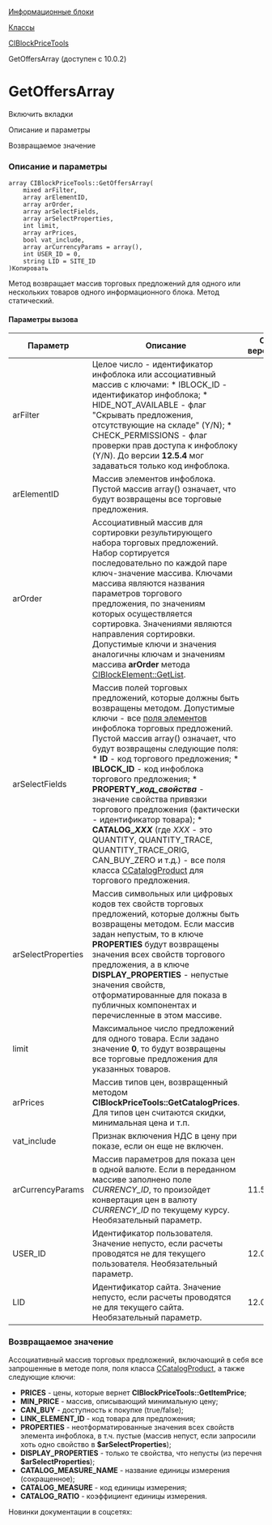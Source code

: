 [Информационные блоки](/api_help/iblock/index.php)

[Классы](/api_help/iblock/classes/index.php)

[CIBlockPriceTools](/api_help/iblock/classes/ciblockpricetools/index.php)

GetOffersArray (доступен с 10.0.2)

GetOffersArray
==============

Включить вкладки

Описание и параметры

Возвращаемое значение

### Описание и параметры

```
array CIBlockPriceTools::GetOffersArray(
	mixed arFilter, 
	array arElementID, 
	array arOrder, 
	array arSelectFields, 
	array arSelectProperties, 
	int limit, 
	array arPrices, 
	bool vat_include, 
	array arCurrencyParams = array(),
	int USER_ID = 0,
	string LID = SITE_ID
)Копировать
```

Метод возвращает массив торговых предложений для одного или нескольких товаров одного информационного блока. Метод статический.

#### Параметры вызова

| Параметр | Описание | С версии |
| --- | --- | --- |
| arFilter | Целое число - идентификатор инфоблока или ассоциативный массив с ключами:  * IBLOCK\_ID - идентификатор инфоблока; * HIDE\_NOT\_AVAILABLE - флаг "Скрывать предложения, отсутствующие на складе" (Y/N); * CHECK\_PERMISSIONS - флаг проверки прав доступа к инфоблоку (Y/N).  До версии **12.5.4** мог задаваться только код инфоблока. |  |
| arElementID | Массив элементов инфоблока. Пустой массив array() означает, что будут возвращены все торговые предложения. |  |
| arOrder | Ассоциативный массив для сортировки результирующего набора торговых предложений. Набор сортируется последовательно по каждой паре ключ-значение массива. Ключами массива являются названия параметров торгового предложения, по значениям которых осуществляется сортировка. Значениями являются направления сортировки.    Допустимые ключи и значения аналогичны ключам и значениям массива **arOrder** метода [CIBlockElement::GetList](/api_help/iblock/classes/ciblockelement/getlist.php). |  |
| arSelectFields | Массив полей торговых предложений, которые должны быть возвращены методом. Допустимые ключи - все [поля элементов](/api_help/iblock/fields.php#felement) инфоблока торговых предложений.   Пустой массив array() означает, что будут возвращены следующие поля:  * **ID** - код торгового предложения; * **IBLOCK\_ID** - код инфоблока торгового предложения; * **PROPERTY\_*код\_свойства*** - значение свойства привязки торгового предложения (фактически - идентификатор товара); * **CATALOG\_*XXX*** (где *XXX* - это QUANTITY, QUANTITY\_TRACE, QUANTITY\_TRACE\_ORIG, CAN\_BUY\_ZERO и т.д.) - все поля класса [CCatalogProduct](/api_help/catalog/classes/ccatalogproduct/index.php) для торгового предложения. |  |
| arSelectProperties | Массив символьных или цифровых кодов тех свойств торговых предложений, которые должны быть возвращены методом. Если массив задан непустым, то в ключе **PROPERTIES** будут возвращены значения всех свойств торгового предложения, а в ключе **DISPLAY\_PROPERTIES** - непустые значения свойств, отформатированные для показа в публичных компонентах и перечисленные в этом массиве. |  |
| limit | Максимальное число предложений для одного товара. Если задано значение **0**, то будут возвращены все торговые предложения для указанных товаров. |  |
| arPrices | Массив типов цен, возвращенный методом **CIBlockPriceTools::GetCatalogPrices**. Для типов цен считаются скидки, минимальная цена и т.п. |  |
| vat\_include | Признак включения НДС в цену при показе, если он еще не включен. |  |
| arCurrencyParams | Массив параметров для показа цен в одной валюте. Если в переданном массиве заполнено поле *CURRENCY\_ID*, то произойдет конвертация цен в валюту *CURRENCY\_ID* по текущему курсу. Необязательный параметр. | 11.5.1 |
| USER\_ID | Идентификатор пользователя. Значение непусто, если расчеты проводятся не для текущего пользователя. Необязательный параметр. | 12.0.0 |
| LID | Идентификатор сайта. Значение непусто, если расчеты проводятся не для текущего сайта. Необязательный параметр. | 12.0.0 |

### Возвращаемое значение

Ассоциативный массив торговых предложений, включающий в себя все запрошенные в методе поля, поля класса [CCatalogProduct](/api_help/catalog/classes/ccatalogproduct/index.php), а также следующие ключи:

* **PRICES** - цены, которые вернет **CIBlockPriceTools::GetItemPrice**;
* **MIN\_PRICE** - массив, описывающий минимальную цену;
* **CAN\_BUY** - доступность к покупке (true/false);
* **LINK\_ELEMENT\_ID** - код товара для предложения;
* **PROPERTIES** - неотформатированные значения всех свойств элемента инфоблока, в т.ч. пустые (массив непуст, если запросили хоть одно свойство в **$arSelectProperties**);
* **DISPLAY\_PROPERTIES** - только те свойства, что непусты (из перечня **$arSelectProperties**);
* **CATALOG\_MEASURE\_NAME** - название единицы измерения (сокращенное);
* **CATALOG\_MEASURE** - код единицы измерения;
* **CATALOG\_RATIO** - коэффициент единицы измерения.

Новинки документации в соцсетях: